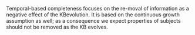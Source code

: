 Temporal-based  completeness  focuses  on  the  re-moval  of  information  as  a  negative  effect  of  the  KBevolution.  It  is  based  on  the  continuous  growth  assumption as well; as a consequence we expect properties  of  subjects  should  not  be  removed  as  the  KB evolves.